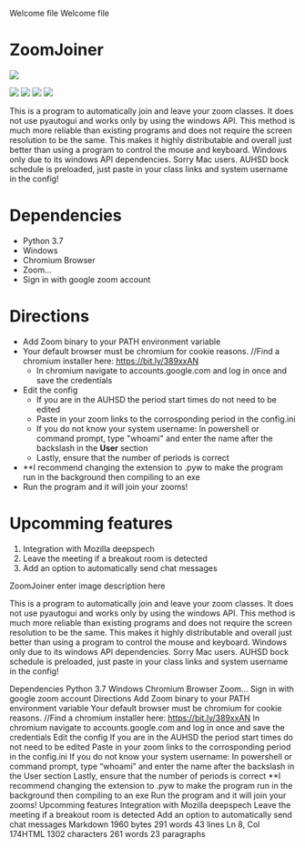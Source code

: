 Welcome file
Welcome file


# ZoomJoiner 
![](https://charliealgert.com/Zoom.png)



![](https://img.shields.io/badge/Platform-Windows-blue) ![](https://img.shields.io/badge/Stable-No%20release-red) ![](https://img.shields.io/badge/License-GNU-brightgreen) ![](https://img.shields.io/badge/Discord-Wonton0651-blue)


This is a program to automatically join and leave your zoom classes. It does not use pyautogui and works only by using the windows API. This method is much more reliable than existing programs and does not require the screen resolution to be the same. This makes it highly distributable and overall just better than using a program to control the mouse and keyboard. Windows only due to its windows API dependencies. Sorry Mac users. AUHSD bock schedule is preloaded, just paste in your class links and system username in the config!


# Dependencies

 - Python 3.7
 - Windows
 - Chromium Browser
 - Zoom...
 - Sign in with google zoom account

 
# Directions

 - Add Zoom binary to your PATH environment variable
 - Your default browser must be chromium for cookie reasons.   //Find a chromium installer here: https://bit.ly/389xxAN
	 - In chromium navigate to accounts.google.com and log in once and save the credentials
 - Edit the config
	 - If you are in the AUHSD the period start times do not need to be edited
	 - Paste in your zoom links to the corrosponding period in the config.ini
	 - If you do not know your system username: In powershell or command prompt, type "whoami" and enter the name after the backslash in the **User** section
	 - Lastly, ensure that the number of periods is correct
 - **I recommend changing the extension to .pyw to make the program run in the background then compiling to an exe
 - Run the program and it will join your zooms!

# Upcomming features


 1. Integration with Mozilla deepspech
 2. Leave the meeting if a breakout room is detected
 3. Add an option to automatically send chat messages
 

ZoomJoiner
enter image description here

   

This is a program to automatically join and leave your zoom classes. It does not use pyautogui and works only by using the windows API. This method is much more reliable than existing programs and does not require the screen resolution to be the same. This makes it highly distributable and overall just better than using a program to control the mouse and keyboard. Windows only due to its windows API dependencies. Sorry Mac users. AUHSD bock schedule is preloaded, just paste in your class links and system username in the config!

Dependencies
Python 3.7
Windows
Chromium Browser
Zoom…
Sign in with google zoom account
Directions
Add Zoom binary to your PATH environment variable
Your default browser must be chromium for cookie reasons. //Find a chromium installer here: https://bit.ly/389xxAN
In chromium navigate to accounts.google.com and log in once and save the credentials
Edit the config
If you are in the AUHSD the period start times do not need to be edited
Paste in your zoom links to the corrosponding period in the config.ini
If you do not know your system username: In powershell or command prompt, type “whoami” and enter the name after the backslash in the User section
Lastly, ensure that the number of periods is correct
**I recommend changing the extension to .pyw to make the program run in the background then compiling to an exe
Run the program and it will join your zooms!
Upcomming features
Integration with Mozilla deepspech
Leave the meeting if a breakout room is detected
Add an option to automatically send chat messages
Markdown 1960 bytes 291 words 43 lines Ln 8, Col 174HTML 1302 characters 261 words 23 paragraphs
